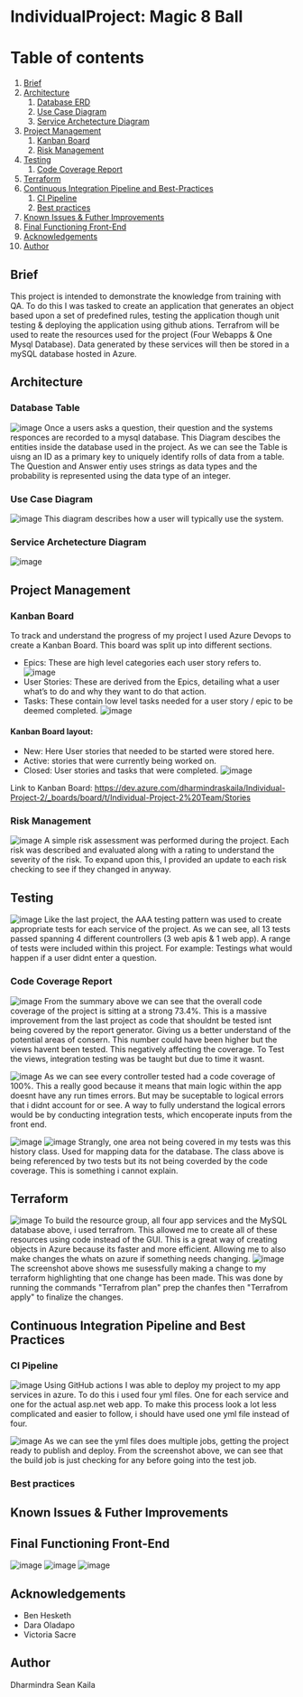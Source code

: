 # IndividualProject: Magic 8 Ball

# Table of contents
1. [Brief](#Brief)
2. [Architecture](#Architecture)
    1. [Database ERD](#Database-ERD)
    2. [Use Case Diagram](#Use-Case-Diagram)
    3. [Service Archetecture Diagram](#Service-Archetecture-Diagram)
3. [Project Management](#Project-Management)
    1. [Kanban Board](#Kanban-Board)
    2. [Risk Management](#Risk-Management)
4. [Testing](#Testing)
    1. [Code Coverage Report](#Code-Coverage-Report)
5. [Terraform](#Terraform)
6. [Continuous Integration Pipeline and Best-Practices](#Continuous-Integration-Pipeline-and-Best-Practices)
    1. [CI Pipeline](#CI-Pipeline)
    2. [Best practices](#Best-practices)
7. [Known Issues & Futher Improvements](#Known-Issues-&-Futher-Improvements)
8. [Final Functioning Front-End](#Final-Functioning-Front-End)
9. [Acknowledgements](#Acknowledgements)
10. [Author](#Author)

## Brief 
This project is intended to demonstrate the knowledge from training with QA. To do this I was tasked to create an application that generates an object based upon a set of predefined rules, testing the application though unit testing & deploying the application using github ations. Terrafrom will be used to reate the resources used for the project (Four Webapps & One Mysql Database). Data generated by these services will then be stored in a mySQL database hosted in Azure.

## Architecture

### Database Table
![image](https://user-images.githubusercontent.com/82107182/122677807-da925c00-d1db-11eb-8f42-a9390cb9b6b3.png)
Once a users asks a question, their question and the systems responces are recorded to a mysql database. This Diagram descibes the entities inside the database used in the project. As we can see the Table is uisng an ID as a primary key to uniquely identify rolls of data from a table. The Question and Answer entiy uses strings as data types and the probability is represented using the data type of an integer.

### Use Case Diagram 
![image](https://user-images.githubusercontent.com/82107182/122678298-14646200-d1de-11eb-929c-65eb5ee9b081.png)
This diagram describes how a user will typically use the system. 


### Service Archetecture Diagram
![image](https://user-images.githubusercontent.com/82107182/122678986-e6cce800-d1e0-11eb-86b9-5ef21c41e56f.png)


## Project Management 

### Kanban Board
To track and understand the progress of my project I used Azure Devops to create a Kanban Board. This board was split up into different sections.

- Epics: These are high level categories each user story refers to. 
 ![image](https://user-images.githubusercontent.com/82107182/123100387-fd667f80-d42a-11eb-93eb-679ada12d48e.png)
- User Stories: These are derived from the Epics, detailing what a user what’s to do and why they want to do that action. 
- Tasks: These contain low level tasks needed for a user story / epic to be deemed completed.
 ![image](https://user-images.githubusercontent.com/82107182/123101003-84b3f300-d42b-11eb-9152-85c5319800cc.png)


#### Kanban Board layout: 
- New: Here User stories that needed to be started were stored here.
- Active: stories that were currently being worked on.
- Closed: User stories and tasks that were completed.
![image](https://user-images.githubusercontent.com/82107182/123111345-bed5c280-d434-11eb-84c5-96f56e802939.png)



Link to Kanban Board: https://dev.azure.com/dharmindraskaila/Individual-Project-2/_boards/board/t/Individual-Project-2%20Team/Stories

### Risk Management
![image](https://user-images.githubusercontent.com/82107182/123129184-a7ea9c80-d443-11eb-8a28-66a212532bcd.png)
A simple risk assessment was performed during the project. Each risk was described and evaluated along with a rating to understand the severity of the risk. To expand upon this, I provided an update to each risk checking to see if they changed in anyway.


## Testing
![image](https://user-images.githubusercontent.com/82107182/123129423-d799a480-d443-11eb-8b87-cb056eb5409f.png)
Like the last project, the AAA testing pattern was used to create appropriate tests for each service of the project. As we can see, all 13 tests passed spanning 4 different countrollers (3 web apis & 1 web app). A range of tests were included within this project. For example: Testings what would happen if a user didnt enter a question. 

### Code Coverage Report
![image](https://user-images.githubusercontent.com/82107182/123132743-f77e9780-d446-11eb-8bff-5bd020554cd5.png)
From the summary above we can see that the overall code coverage of the project is sitting at a strong 73.4%. This is a massive improvement from the last project as code that shouldnt be tested isnt being covered by the report generator. Giving us a better understand of the potential areas of consern. This number could have been higher but the views havent been tested. This negatively affecting the coverage. To Test the views, integration testing was be taught but due to time it wasnt. 

![image](https://user-images.githubusercontent.com/82107182/123133520-b935a800-d447-11eb-9353-162a0c0bf30e.png)
As we can see every controller tested had a code coverage of 100%. This a really good because it means that main logic within the app doesnt have any run times errors. But may be suceptable to logical errors that i didnt account for or see. A way to fully understand the logical errors would be by conducting integration tests, which encoperate inputs from the front end.

![image](https://user-images.githubusercontent.com/82107182/123136078-70332300-d44a-11eb-8149-9df7c6147b90.png)
![image](https://user-images.githubusercontent.com/82107182/123136318-b5efeb80-d44a-11eb-99de-22a44cf43e91.png)
Strangly, one area not being covered in my tests was this history class. Used for mapping data for the database. The class above is being referenced by two tests but its not being coverded by the code coverage. This is something i cannot explain.

## Terraform
![image](https://user-images.githubusercontent.com/82107182/123146727-1f292c00-d456-11eb-9310-1bcde8ccb128.png)
To build the resource group, all four app services and the MySQL database above, i used terrafrom. This allowed me to create all of these resources using code instead of the GUI. This is a great way of creating objects in Azure because its faster and more efficient. Allowing me to also make changes the whats on azure if something needs changing.
![image](https://user-images.githubusercontent.com/82107182/123146885-50096100-d456-11eb-95b5-f01375396191.png)
The screenshot above shows me susessfully making a change to my terraform highlighting that one change has been made. This was done by running the commands "Terrafrom plan" prep the chanfes then "Terrafrom apply" to finalize the changes.

## Continuous Integration Pipeline and Best Practices

### CI Pipeline 
![image](https://user-images.githubusercontent.com/82107182/123141608-788e5c80-d450-11eb-9300-dfca8ade3840.png)
Using GitHub actions I was able to deploy my project to my app services in azure. To do this i used four yml files. One for each service and one for the actual asp.net web app. To make this process look a lot less complicated and easier to follow, i should have used one yml file instead of four.

![image](https://user-images.githubusercontent.com/82107182/123142389-47faf280-d451-11eb-920a-7a305e7a3d59.png)
As we can see the yml files does multiple jobs, getting the project ready to publish and deploy. From the screenshot above, we can see that the build job is just checking for any before going into the test job. 

### Best practices


## Known Issues & Futher Improvements 


## Final Functioning Front-End
![image](https://user-images.githubusercontent.com/82107182/122682754-3ae0c800-d1f3-11eb-9187-1e13da03184a.png)
![image](https://user-images.githubusercontent.com/82107182/122682783-5b108700-d1f3-11eb-984f-fe265a53d6f6.png)
![image](https://user-images.githubusercontent.com/82107182/122682797-7085b100-d1f3-11eb-87fc-e70f4ed37a12.png)



## Acknowledgements
- Ben Hesketh
- Dara Oladapo
- Victoria Sacre

## Author
Dharmindra Sean Kaila

